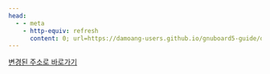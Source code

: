 ```yaml
---
head:
  - - meta
    - http-equiv: refresh
      content: 0; url=https://damoang-users.github.io/gnuboard5-guide/developers/sql_injection.html
---
```


[변경된 주소로 바로가기](https://damoang-users.github.io/gnuboard5-guide/developers/sql_injection.html)

